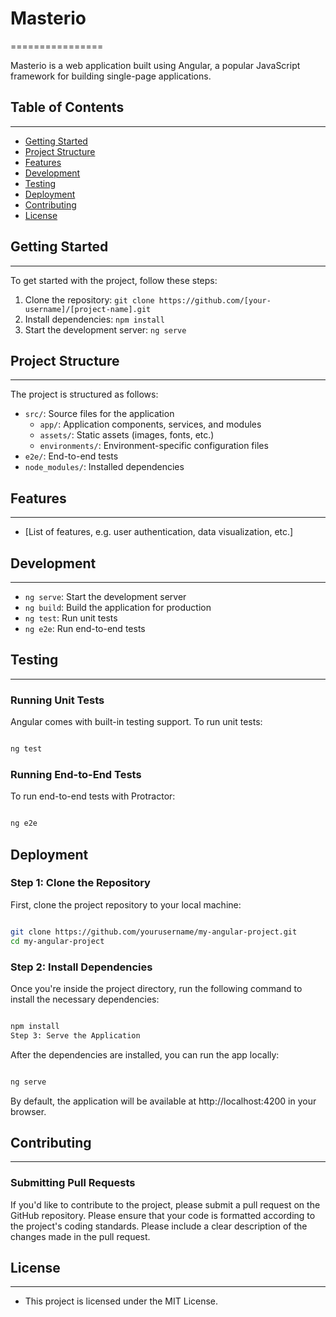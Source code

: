 # Masterio

================

Masterio is a web application built using Angular, a popular JavaScript framework for building single-page applications.

## Table of Contents

---

- [Getting Started](#getting-started)
- [Project Structure](#project-structure)
- [Features](#features)
- [Development](#development)
- [Testing](#testing)
- [Deployment](#deployment)
- [Contributing](#contributing)
- [License](#license)

## Getting Started

---

To get started with the project, follow these steps:

1. Clone the repository: `git clone https://github.com/[your-username]/[project-name].git`
2. Install dependencies: `npm install`
3. Start the development server: `ng serve`

## Project Structure

---

The project is structured as follows:

- `src/`: Source files for the application
  - `app/`: Application components, services, and modules
  - `assets/`: Static assets (images, fonts, etc.)
  - `environments/`: Environment-specific configuration files
- `e2e/`: End-to-end tests
- `node_modules/`: Installed dependencies

## Features

---

- [List of features, e.g. user authentication, data visualization, etc.]

## Development

---

- `ng serve`: Start the development server
- `ng build`: Build the application for production
- `ng test`: Run unit tests
- `ng e2e`: Run end-to-end tests

## Testing

---

### Running Unit Tests

Angular comes with built-in testing support. To run unit tests:

```bash

ng test
```

### Running End-to-End Tests

To run end-to-end tests with Protractor:

```bash

ng e2e
```

## Deployment

### Step 1: Clone the Repository

First, clone the project repository to your local machine:

```bash

git clone https://github.com/yourusername/my-angular-project.git
cd my-angular-project
```

### Step 2: Install Dependencies

Once you're inside the project directory, run the following command to install the necessary dependencies:

```bash

npm install
Step 3: Serve the Application
```

After the dependencies are installed, you can run the app locally:

```bash

ng serve
```

By default, the application will be available at http://localhost:4200 in your browser.

## Contributing

---

### Submitting Pull Requests

If you'd like to contribute to the project, please submit a pull request on the GitHub repository. Please ensure that your code is formatted according to the project's coding standards. Please include a clear description of the changes made in the pull request.

## License

---

- This project is licensed under the MIT License.
